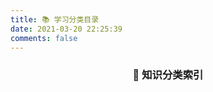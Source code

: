 ```yaml
---
title: 📚 学习分类目录
date: 2021-03-20 22:25:39
comments: false
---
```


<div align="center">
  <h3>📖 知识分类索引</h3>
</div>

<div class="categories-overview">
  <div class="categories-grid" id="dynamic-categories">
    <!-- 分类内容将通过JavaScript生成 -->
  </div>
</div>

<script>
// 动态生成分类卡片 - 优化版本，确保首次加载成功
(function() {
  // 分类配置
  const categoryConfig = {
    'Math': {
      title: '数学探索',
      icon: '🧮',
      desc: '深入数学的美妙世界，从基础概念到高深理论，记录在数学学习路上的思考与发现'
    },
    '技术折腾': {
      title: '技术折腾',
      icon: '💻',
      desc: '技术学习与实践记录，包括编程技巧、工具使用、博客优化等技术相关内容'
    },
    'English': {
      title: '语言学习',
      icon: '🗣️',
      desc: '英语学习心得与日常练习，记录语言能力提升的点点滴滴'
    },
    'AI': {
      title: '人工智能',
      icon: '🤖',
      desc: 'AI技术学习与应用实践，探索人工智能在学习和工作中的可能性'
    },
    'LaTeX': {
      title: '排版艺术',
      icon: '📝',
      desc: 'LaTeX学习与使用技巧，追求完美的数学公式和文档排版效果'
    },
    '技术测试': {
      title: '技术测试',
      icon: '🧪',
      desc: '各种技术测试与实验，记录探索过程中的尝试与发现'
    }
  };

  // 分类文章数量（静态配置，避免重复加载闪烁）
  const categoryCounts = {
    'Math': 2,
    '技术折腾': 3,
    'English': 7,
    'AI': 2,
    'LaTeX': 1,
    '技术测试': 1
  };

  let isInitialized = false;

  function generateCategories() {
    const container = document.getElementById('dynamic-categories');
    if (!container) {
      console.log('[Categories] 容器未找到');
      return false;
    }
    
    // 如果已经初始化且容器有内容，跳过
    if (isInitialized && container.children.length > 0) {
      console.log('[Categories] 已初始化，跳过');
      return true;
    }
    
    console.log('[Categories] 开始生成分类内容');
    
    // 强制确保容器可见
    container.style.minHeight = '200px';
    container.style.display = 'grid';
    
    // 清空现有内容
    container.innerHTML = '';
    
    // 生成HTML字符串，一次性插入DOM
    let htmlContent = '';
    Object.entries(categoryConfig).forEach(([key, config]) => {
      const count = categoryCounts[key] || 0;
      htmlContent += `
        <div class="category-item" style="opacity: 1; transform: none;">
          <div class="category-header">
            <span class="category-icon">${config.icon}</span>
            <h4 class="category-title">${config.title}</h4>
            <span class="category-count">${count}篇</span>
          </div>
          <p class="category-desc">${config.desc}</p>
          <a href="/categories/${encodeURIComponent(key)}/" class="category-link">进入分类 →</a>
        </div>
      `;
    });
    
    // 一次性插入所有内容
    container.innerHTML = htmlContent;
    
    // 强制重绘
    container.offsetHeight;
    
    isInitialized = true;
    console.log('[Categories] 分类内容生成完成，共', Object.keys(categoryConfig).length, '个分类');
    return true;
  }

  // 初始化函数
  function initializeCategories() {
    // 确保DOM准备就绪
    if (document.readyState === 'loading') {
      document.addEventListener('DOMContentLoaded', generateCategories);
      return;
    }
    
    // 立即尝试生成
    if (generateCategories()) {
      return;
    }
    
    // 如果失败，使用定时器重试
    let attempts = 0;
    const maxAttempts = 10;
    const retryInterval = setInterval(() => {
      attempts++;
      console.log(`[Categories] 重试第${attempts}次`);
      
      if (generateCategories() || attempts >= maxAttempts) {
        clearInterval(retryInterval);
        if (attempts >= maxAttempts) {
          console.error('[Categories] 初始化失败，已达最大重试次数');
        }
      }
    }, 200);
  }

  // PJAX兼容性处理
  document.addEventListener('pjax:start', () => {
    console.log('[Categories] PJAX开始，重置状态');
    isInitialized = false;
  });
  
  document.addEventListener('pjax:complete', () => {
    console.log('[Categories] PJAX完成，重新初始化');
    setTimeout(initializeCategories, 100);
  });
  
  document.addEventListener('pjax:success', () => {
    console.log('[Categories] PJAX成功，重新初始化');
    setTimeout(initializeCategories, 100);
  });

  // 页面可见性变化时重新检查
  document.addEventListener('visibilitychange', () => {
    if (!document.hidden && !isInitialized) {
      console.log('[Categories] 页面变为可见，尝试初始化');
      setTimeout(initializeCategories, 100);
    }
  });

  // 立即开始初始化
  initializeCategories();
  
  // 备用初始化（确保在所有情况下都能工作）
  setTimeout(() => {
    if (!isInitialized) {
      console.log('[Categories] 备用初始化启动');
      initializeCategories();
    }
  }, 1000);
})();
</script>

<style>
.categories-overview {
  max-width: 1000px;
  margin: 2rem auto;
  padding: 0 1rem;
}

.categories-grid {
  display: grid;
  grid-template-columns: repeat(auto-fit, minmax(300px, 1fr));
  gap: 1.5rem;
  margin-top: 1.5rem;
}

.category-item {
  background: #fff;
  border: 1px solid #e5e7eb;
  border-radius: 8px;
  padding: 1.5rem;
  transition: all 0.3s ease;
  position: relative;
}

.category-item:hover {
  border-color: #2c3e50;
  box-shadow: 0 4px 12px rgba(0, 0, 0, 0.08);
  transform: translateY(-2px);
}

.category-header {
  display: flex;
  align-items: center;
  margin-bottom: 1rem;
  gap: 0.75rem;
}

.category-icon {
  font-size: 1.25rem;
}

.category-title {
  font-size: 1.1rem;
  font-weight: 500;
  color: #2c3e50;
  margin: 0;
  flex: 1;
}

.category-count {
  background: #f3f4f6;
  color: #6b7280;
  padding: 0.25rem 0.5rem;
  border-radius: 12px;
  font-size: 0.75rem;
  font-weight: 500;
}

.category-desc {
  color: #6b7280;
  line-height: 1.6;
  margin: 0 0 1.25rem 0;
  font-size: 0.9rem;
}

.category-link {
  color: #2c3e50;
  text-decoration: none;
  font-weight: 500;
  font-size: 0.9rem;
  border-bottom: 1px solid transparent;
  transition: border-color 0.2s ease;
}

.category-link:hover {
  border-bottom-color: #2c3e50;
}

/* 暗色模式适配 */
[data-theme="dark"] .category-item {
  background: #1f2937;
  border-color: #374151;
}

[data-theme="dark"] .category-item:hover {
  border-color: #9ca3af;
  box-shadow: 0 4px 12px rgba(0, 0, 0, 0.3);
}

[data-theme="dark"] .category-title {
  color: #f9fafb;
}

[data-theme="dark"] .category-desc {
  color: #d1d5db;
}

[data-theme="dark"] .category-link {
  color: #e5e7eb;
}

[data-theme="dark"] .category-link:hover {
  border-bottom-color: #e5e7eb;
}

[data-theme="dark"] .category-count {
  background: #374151;
  color: #d1d5db;
}

/* 移动端适配 */
@media (max-width: 768px) {
  .categories-grid {
    grid-template-columns: 1fr;
    gap: 1rem;
  }
  
  .category-item {
    padding: 1rem;
  }
}
</style>
